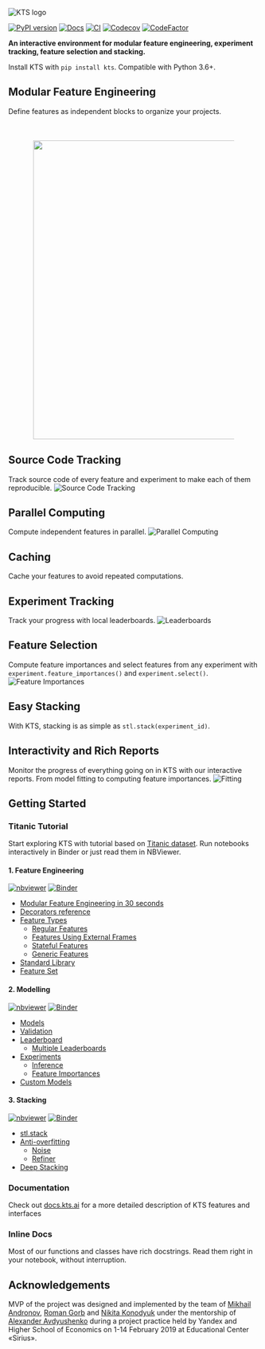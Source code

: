 ![KTS logo](https://raw.githubusercontent.com/konodyuk/kts/master/docs/static/banner_alpha.png)

[![PyPI version](https://img.shields.io/pypi/v/kts.svg)](https://pypi.org/project/kts/)
[![Docs](https://img.shields.io/badge/docs-draft%20version-orange)](https://docs.kts.ai/)
[![CI](https://github.com/konodyuk/kts/workflows/CI/badge.svg)](https://github.com/konodyuk/kts/actions/)
[![Codecov](https://img.shields.io/codecov/c/github/konodyuk/kts?label=core%20coverage)](https://codecov.io/gh/konodyuk/kts)
[![CodeFactor](https://www.codefactor.io/repository/github/konodyuk/kts/badge)](https://www.codefactor.io/repository/github/konodyuk/kts)

**An interactive environment for modular feature engineering, experiment tracking, feature selection and stacking.**

Install KTS with `pip install kts`. Compatible with Python 3.6+.

## Modular Feature Engineering
Define features as independent blocks to organize your projects.
<div style="margin-left: 10%; margin-right: 10%; margin-top: 50px;">
<img src="https://raw.githubusercontent.com/konodyuk/kts/master/docs/static/modularity_diagram.png" style="width: 600px;"/>
</div>

## Source Code Tracking
Track source code of every feature and experiment to make each of them reproducible.
![Source Code Tracking](https://raw.githubusercontent.com/konodyuk/kts/master/docs/static/feature_constructor.png)

## Parallel Computing
Compute independent features in parallel. 
![Parallel Computing](https://raw.githubusercontent.com/konodyuk/kts/master/docs/static/feature_computing.png)

## Caching
Cache your features to avoid repeated computations.

## Experiment Tracking
Track your progress with local leaderboards.
![Leaderboards](https://raw.githubusercontent.com/konodyuk/kts/master/docs/static/leaderboard.png)

## Feature Selection
Compute feature importances and select features from any experiment with `experiment.feature_importances()` and `experiment.select()`.
![Feature Importances](https://raw.githubusercontent.com/konodyuk/kts/master/docs/static/feature_importances.png)

## Easy Stacking
With KTS, stacking is as simple as `stl.stack(experiment_id)`.

## Interactivity and Rich Reports
Monitor the progress of everything going on in KTS with our interactive reports. From model fitting to computing feature importances.
![Fitting](https://raw.githubusercontent.com/konodyuk/kts/master/docs/static/fitting.png)

## Getting Started
### Titanic Tutorial
Start exploring KTS with tutorial based on [Titanic dataset](https://www.kaggle.com/c/titanic). Run notebooks interactively in Binder or just read them in NBViewer.
#### 1. Feature Engineering
[![nbviewer](https://img.shields.io/badge/render-nbviewer-orange)](https://nbviewer.jupyter.org/github/konodyuk/kts/blob/dev/tutorials/titanic/notebooks/1.%20Feature%20Engineering.ipynb)
[![Binder](https://mybinder.org/badge_logo.svg)](https://mybinder.org/v2/gh/konodyuk/kts/master?urlpath=/lab/tree/tutorials/titanic/notebooks/1.%20Feature%20Engineering.ipynb)
- [Modular Feature Engineering in 30 seconds](https://nbviewer.jupyter.org/github/konodyuk/kts/blob/dev/tutorials/titanic/notebooks/1.%20Feature%20Engineering.ipynb#Modular-Feature-Engineering-in-30-seconds)
- [Decorators reference](https://nbviewer.jupyter.org/github/konodyuk/kts/blob/dev/tutorials/titanic/notebooks/1.%20Feature%20Engineering.ipynb#Decorators)
- [Feature Types](https://nbviewer.jupyter.org/github/konodyuk/kts/blob/dev/tutorials/titanic/notebooks/1.%20Feature%20Engineering.ipynb#Feature-Types)
    - [Regular Features](https://nbviewer.jupyter.org/github/konodyuk/kts/blob/dev/tutorials/titanic/notebooks/1.%20Feature%20Engineering.ipynb#Regular-Features)
    - [Features Using External Frames](https://nbviewer.jupyter.org/github/konodyuk/kts/blob/dev/tutorials/titanic/notebooks/1.%20Feature%20Engineering.ipynb#Features-Using-External-Frames)
    - [Stateful Features](https://nbviewer.jupyter.org/github/konodyuk/kts/blob/dev/tutorials/titanic/notebooks/1.%20Feature%20Engineering.ipynb#Stateful-Features)
    - [Generic Features](https://nbviewer.jupyter.org/github/konodyuk/kts/blob/dev/tutorials/titanic/notebooks/1.%20Feature%20Engineering.ipynb#Generic-Features)
- [Standard Library](https://nbviewer.jupyter.org/github/konodyuk/kts/blob/dev/tutorials/titanic/notebooks/1.%20Feature%20Engineering.ipynb#Standard-Library)
- [Feature Set](https://nbviewer.jupyter.org/github/konodyuk/kts/blob/dev/tutorials/titanic/notebooks/1.%20Feature%20Engineering.ipynb#Feature-Set)

#### 2. Modelling
[![nbviewer](https://img.shields.io/badge/render-nbviewer-orange)](https://nbviewer.jupyter.org/github/konodyuk/kts/blob/dev/tutorials/titanic/notebooks/2.%20Modelling.ipynb)
[![Binder](https://mybinder.org/badge_logo.svg)](https://mybinder.org/v2/gh/konodyuk/kts/master?urlpath=/lab/tree/tutorials/titanic/notebooks/2.%20Modelling.ipynb)
- [Models](https://nbviewer.jupyter.org/github/konodyuk/kts/blob/dev/tutorials/titanic/notebooks/2.%20Modelling.ipynb#Models)
- [Validation](https://nbviewer.jupyter.org/github/konodyuk/kts/blob/dev/tutorials/titanic/notebooks/2.%20Modelling.ipynb#Validation)
- [Leaderboard](https://nbviewer.jupyter.org/github/konodyuk/kts/blob/dev/tutorials/titanic/notebooks/2.%20Modelling.ipynb#Leaderboard)
    - [Multiple Leaderboards](https://nbviewer.jupyter.org/github/konodyuk/kts/blob/dev/tutorials/titanic/notebooks/2.%20Modelling.ipynb#Multiple-Leaderboards)
- [Experiments](https://nbviewer.jupyter.org/github/konodyuk/kts/blob/dev/tutorials/titanic/notebooks/2.%20Modelling.ipynb#Experiments)
    - [Inference](https://nbviewer.jupyter.org/github/konodyuk/kts/blob/dev/tutorials/titanic/notebooks/2.%20Modelling.ipynb#Inference)
    - [Feature Importances](https://nbviewer.jupyter.org/github/konodyuk/kts/blob/dev/tutorials/titanic/notebooks/2.%20Modelling.ipynb#Feature-Importances)
- [Custom Models](https://nbviewer.jupyter.org/github/konodyuk/kts/blob/dev/tutorials/titanic/notebooks/2.%20Modelling.ipynb#Custom-Models)

#### 3. Stacking
[![nbviewer](https://img.shields.io/badge/render-nbviewer-orange)](https://nbviewer.jupyter.org/github/konodyuk/kts/blob/dev/tutorials/titanic/notebooks/3.%20Stacking.ipynb)
[![Binder](https://mybinder.org/badge_logo.svg)](https://mybinder.org/v2/gh/konodyuk/kts/master?urlpath=/lab/tree/tutorials/titanic/notebooks/3.%20Stacking.ipynb)
- [stl.stack](https://nbviewer.jupyter.org/github/konodyuk/kts/blob/dev/tutorials/titanic/notebooks/3.%20Stacking.ipynb#stl.stack)
- [Anti-overfitting](https://nbviewer.jupyter.org/github/konodyuk/kts/blob/dev/tutorials/titanic/notebooks/3.%20Stacking.ipynb#Anti-overfitting)
    - [Noise](https://nbviewer.jupyter.org/github/konodyuk/kts/blob/dev/tutorials/titanic/notebooks/3.%20Stacking.ipynb#Noise)
    - [Refiner](https://nbviewer.jupyter.org/github/konodyuk/kts/blob/dev/tutorials/titanic/notebooks/3.%20Stacking.ipynb#Refiner)
- [Deep Stacking](https://nbviewer.jupyter.org/github/konodyuk/kts/blob/dev/tutorials/titanic/notebooks/3.%20Stacking.ipynb#Deep-Stacking)
### Documentation
Check out [docs.kts.ai](http://docs.kts.ai) for a more detailed description of KTS features and interfaces
### Inline Docs
Most of our functions and classes have rich docstrings. Read them right in your notebook, without interruption.

## Acknowledgements
MVP of the project was designed and implemented by the team of [Mikhail Andronov](https://github.com/Academich), [Roman Gorb](https://github.com/rvg77) and [Nikita Konodyuk](https://github.com/konodyuk) under the mentorship of [Alexander Avdyushenko](https://github.com/avalur) during a project practice held by Yandex and Higher School of Economics on 1-14 February 2019 at Educational Center «Sirius».
